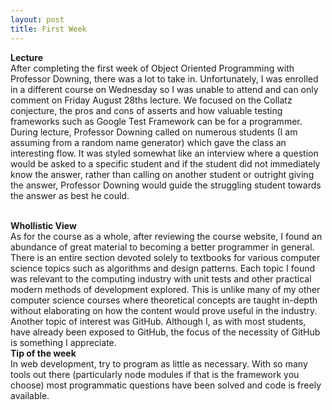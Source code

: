 ```yaml
---
layout: post
title: First Week
---
```


<strong>Lecture</strong>
<br>
After completing the first week of Object Oriented Programming with Professor Downing, there was a lot to take in. Unfortunately, I was enrolled in a different course on Wednesday so I was unable to attend and can only comment on Friday August 28ths lecture. We focused on the Collatz conjecture, the pros and cons of asserts and how valuable testing frameworks such as Google Test Framework can be for a programmer. During lecture, Professor Downing called on numerous students (I am assuming from a random name generator) which gave the class an interesting flow. It was styled somewhat like an interview where a question would be asked to a specific student and if the student did not immediately know the answer, rather than calling on another student or outright giving the answer, Professor Downing would guide the struggling student towards the answer as best he could.

<br>
<strong>Whollistic View</strong>
<br>
As for the course as a whole, after reviewing the course website, I found an abundance of great material to becoming a better programmer in general. There is an entire section devoted solely to textbooks for various computer science topics such as algorithms and design patterns. Each topic I found was relevant to the computing industry with unit tests and other practical modern methods of development explored. This is unlike many of my other computer science courses where theoretical concepts are taught in-depth without elaborating on how the content would prove useful in the industry. Another topic of interest was GitHub. Although I, as with most students, have already been exposed to GitHub, the focus of the necessity of GitHub is something I appreciate.

<br>
<strong>Tip of the week</strong>
<br>
In web development, try to program as little as necessary. With so many tools out there (particularly node modules if that is the framework you choose) most programmatic questions have been solved and code is freely available.
